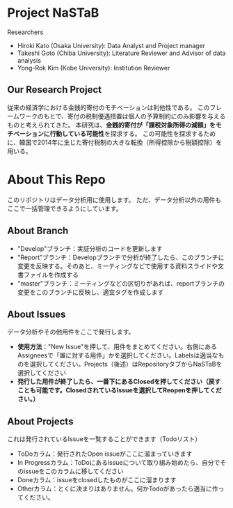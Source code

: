 # Project NaSTaB

Researchers
- Hiroki Kato (Osaka University): Data Analyst and Project manager
- Takeshi Goto (Chiba University): Literature Reviewer and Advisor of data analysis 
- Yong-Rok Kim (Kobe University): Institution Reviewer

## Our Research Project

従来の経済学における金銭的寄付のモチベーションは利他性である。
このフレームワークのもとで、寄付の税制優遇措置は個人の予算制約にのみ影響を与えるものと考えられてきた。
本研究は、**金銭的寄付が「課税対象所得の減額」をモチベーションに行動している可能性**を探求する。
この可能性を探求するために、韓国で2014年に生じた寄付税制の大きな転換（所得控除から税額控除）を用いる。

# About This Repo

このリポジトリはデータ分析用に使用します。
ただ、データ分析以外の用件もここで一括管理できるようにしています。

## About Branch
- "Develop"ブランチ：実証分析のコードを更新します
- "Report"ブランチ：Developブランチで分析が終了したら、このブランチに変更を反映する。そのあと、ミーティングなどで使用する資料スライドや文書ファイルを作成する
- "master"ブランチ：ミーティングなどの区切りがあれば、reportブランチの変更をこのブランチに反映し、適宜タグを作成します

## About Issues
データ分析やその他用件をここで発行します。
- **使用方法**："New Issue"を押して、用件をまとめてください。右側にあるAssigneesで「誰に対する用件」かを選択してください。Labelsは適当なものを選択してください。Projects（後述）はRepositoryタブからNaSTaBを選択してください
- **発行した用件が終了したら、一番下にあるClosedを押してください（戻すことも可能です。ClosedされているIssueを選択してReopenを押してください。）**

## About Projects
これは発行されているIssueを一覧することができます（Todoリスト）
- ToDoカラム：発行されたOpen issueがここに溜まっていきます
- In Progressカラム：ToDoにあるissueについて取り組み始めたら、自分でそのissueをこのカラムに移してください
- Doneカラム：issueをclosedしたものがここに溜まります
- Otherカラム：とくに決まりはありません。何かTodoがあったら適当に作ってください。
